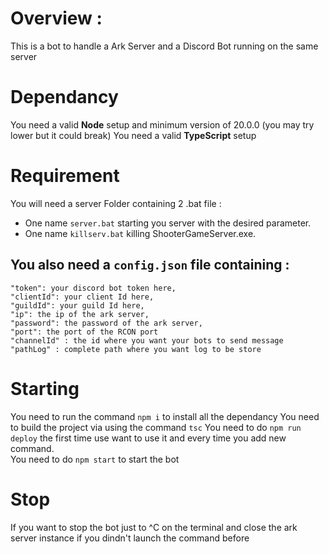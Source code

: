 # Overview :

This is a bot to handle a Ark Server and a Discord Bot running on the same server

# Dependancy

You need a valid **Node** setup and minimum version of 20.0.0 (you may try lower but it could break)
You need a valid **TypeScript** setup

# Requirement

You will need a server Folder containing 2 .bat file :

- One name `server.bat` starting you server with the desired parameter.
- One name `killserv.bat` killing ShooterGameServer.exe.

## You also need a `config.json` file containing :

```
"token": your discord bot token here,
"clientId": your client Id here,
"guildId": your guild Id here,
"ip": the ip of the ark server,
"password": the password of the ark server,
"port": the port of the RCON port
"channelId" : the id where you want your bots to send message
"pathLog" : complete path where you want log to be store
```

# Starting
You need to run the command `npm i` to install all the dependancy
You need to build the project via using the command `tsc`
You need to do `npm run deploy` the first time use want to use it and every time you add new command.  
You need to do `npm start` to start the bot

# Stop
If you want to stop the bot just to ^C on the terminal and close the ark server instance if you dindn't launch the command before
